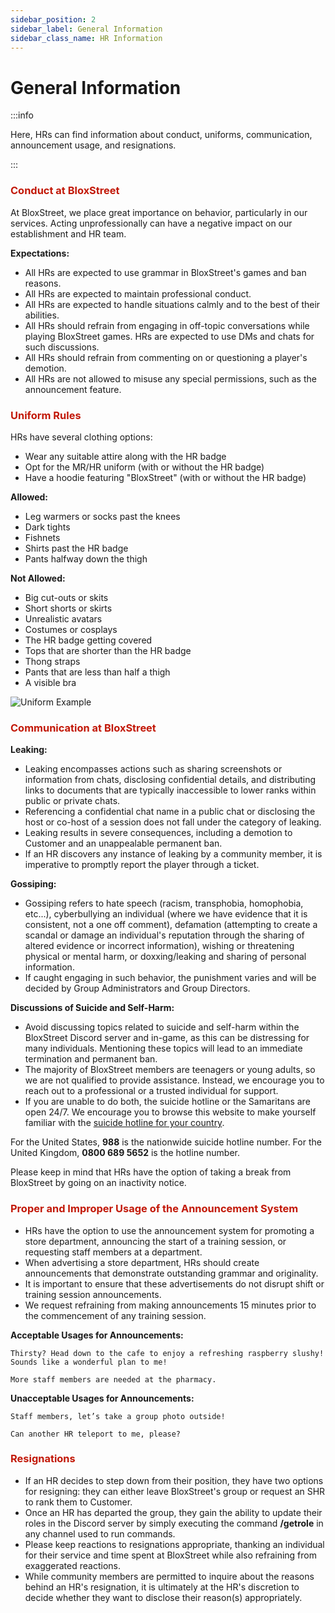 ```yaml
---
sidebar_position: 2
sidebar_label: General Information
sidebar_class_name: HR Information
---
```


# General Information

:::info

Here, HRs can find information about conduct, uniforms, communication, announcement usage, and resignations.

:::

### <font color="#C21807">Conduct at BloxStreet</font>
At BloxStreet, we place great importance on behavior, particularly in our services. Acting unprofessionally can have a negative impact on our establishment and HR team.

__Expectations:__
- All HRs are expected to use grammar in BloxStreet's games and ban reasons.
- All HRs are expected to maintain professional conduct.
- All HRs are expected to handle situations calmly and to the best of their abilities.
- All HRs should refrain from engaging in off-topic conversations while playing BloxStreet games. HRs are expected to use DMs and chats for such discussions.
- All HRs should refrain from commenting on or questioning a player's demotion.
- All HRs are not allowed to misuse any special permissions, such as the announcement feature.

### <font color="#C21807">Uniform Rules</font>
HRs have several clothing options:
- Wear any suitable attire along with the HR badge
- Opt for the MR/HR uniform (with or without the HR badge)
- Have a hoodie featuring "BloxStreet" (with or without the HR badge)

__Allowed:__
- Leg warmers or socks past the knees
- Dark tights
- Fishnets
- Shirts past the HR badge
- Pants halfway down the thigh

__Not Allowed:__
- Big cut-outs or skits
- Short shorts or skirts
- Unrealistic avatars
- Costumes or cosplays
- The HR badge getting covered
- Tops that are shorter than the HR badge
- Thong straps
- Pants that are less than half a thigh
- A visible bra

![Uniform Example](https://i.ibb.co/wpSdb4t/image-2.webp)

### <font color="#C21807">Communication at BloxStreet</font>

__Leaking:__
- Leaking encompasses actions such as sharing screenshots or information from chats, disclosing confidential details, and distributing links to documents that are typically inaccessible to lower ranks within public or private chats.
- Referencing a confidential chat name in a public chat or disclosing the host or co-host of a session does not fall under the category of leaking.
- Leaking results in severe consequences, including a demotion to Customer and an unappealable permanent ban.
- If an HR discovers any instance of leaking by a community member, it is imperative to promptly report the player through a ticket.

__Gossiping:__
- Gossiping refers to hate speech (racism, transphobia, homophobia, etc...), cyberbullying an individual (where we have evidence that it is consistent, not a one off comment), defamation (attempting to create a scandal or damage an individual's reputation through the sharing of altered evidence or incorrect information), wishing or threatening physical or mental harm, or doxxing/leaking and sharing of personal information.
- If caught engaging in such behavior, the punishment varies and will be decided by Group Administrators and Group Directors.

__Discussions of Suicide and Self-Harm:__
- Avoid discussing topics related to suicide and self-harm within the BloxStreet Discord server and in-game, as this can be distressing for many individuals. Mentioning these topics will lead to an immediate termination and permanent ban.
- The majority of BloxStreet members are teenagers or young adults, so we are not qualified to provide assistance. Instead, we encourage you to reach out to a professional or a trusted individual for support.
- If you are unable to do both, the suicide hotline or the Samaritans are open 24/7. We encourage you to browse this website to make yourself familiar with the [suicide hotline for your country](https://blog.opencounseling.com/suicide-hotlines/).

For the United States, **988** is the nationwide suicide hotline number. 
For the United Kingdom, **0800 689 5652** is the hotline number. 

Please keep in mind that HRs have the option of taking a break from BloxStreet by going on an inactivity notice.


### <font color="#C21807">Proper and Improper Usage of the Announcement System</font>
- HRs have the option to use the announcement system for promoting a store department, announcing the start of a training session, or requesting staff members at a department.
- When advertising a store department, HRs should create announcements that demonstrate outstanding grammar and originality.
- It is important to ensure that these advertisements do not disrupt shift or training session announcements.
- We request refraining from making announcements 15 minutes prior to the commencement of any training session.

__Acceptable Usages for Announcements:__

`Thirsty? Head down to the cafe to enjoy a refreshing raspberry slushy! Sounds like a wonderful plan to me!`

`More staff members are needed at the pharmacy.`

__Unacceptable Usages for Announcements:__

`Staff members, let’s take a group photo outside!`

`Can another HR teleport to me, please?`


### <font color="#C21807">Resignations</font>
- If an HR decides to step down from their position, they have two options for resigning: they can either leave BloxStreet's group or request an SHR to rank them to Customer.
- Once an HR has departed the group, they gain the ability to update their roles in the Discord server by simply executing the command **/getrole** in any channel used to run commands.
- Please keep reactions to resignations appropriate, thanking an individual for their service and time spent at BloxStreet while also refraining from exaggerated reactions.
- While community members are permitted to inquire about the reasons behind an HR's resignation, it is ultimately at the HR's discretion to decide whether they want to disclose their reason(s) appropriately.
